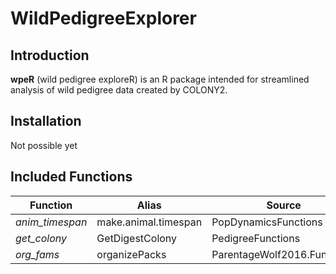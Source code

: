 
# WildPedigreeExplorer

## Introduction

**wpeR** (wild pedigree exploreR) is an R package intended for
streamlined analysis of wild pedigree data created by COLONY2.

## Installation

Not possible yet

## Included Functions

| Function        | Alias                | Source                      |
|-----------------|----------------------|-----------------------------|
| *anim_timespan* | make.animal.timespan | PopDynamicsFunctions        |
| *get_colony*    | GetDigestColony      | PedigreeFunctions           |
| *org_fams*      | organizePacks        | ParentageWolf2016.Functions |

